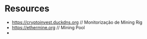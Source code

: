 <!-- TITLE: Resources -->
<!-- SUBTITLE: Lista de recursos variados -->

# Resources
* https://cryptoinvest.duckdns.org // Monitorização de Mining Rig
* https://ethermine.org // Mining Pool
* 